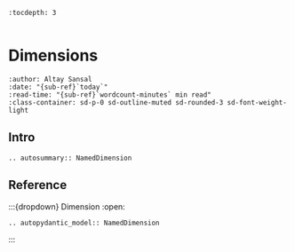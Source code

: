 ```{eval-rst}
:tocdepth: 3
```

```{currentModule} mdio.schemas.dimension

```

# Dimensions

```{article-info}
:author: Altay Sansal
:date: "{sub-ref}`today`"
:read-time: "{sub-ref}`wordcount-minutes` min read"
:class-container: sd-p-0 sd-outline-muted sd-rounded-3 sd-font-weight-light
```

## Intro

```{eval-rst}
.. autosummary:: NamedDimension
```

## Reference

:::{dropdown} Dimension
:open:

```{eval-rst}
.. autopydantic_model:: NamedDimension
```

:::
